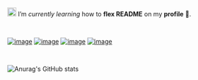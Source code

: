 <br>

<img alt="GIF" src="https://github.com/TheDudeThatCode/TheDudeThatCode/blob/master/Assets/gandalf_parrot.gif" width="20vw" /> I’m *currently learning* how to **flex README** on my **profile** 💪.

<br>


[![image](https://img.shields.io/badge/Gmail-D14836?style=for-the-badge&logo=gmail&logoColor=white)](mailto:dev@fabiofernandes.pt)
[![image](https://img.shields.io/badge/LinkedIn-0077B5?style=for-the-badge&logo=linkedin&logoColor=white)](<https://www.linkedin.com/in/fabiomfernandes>)
[![image](https://img.shields.io/badge/Instagram-E4405F?style=for-the-badge&logo=instagram&logoColor=white)](<https://www.instagram.com/fabiommfernandes>)
[![image](https://img.shields.io/badge/Steam-000000?style=for-the-badge&logo=steam&logoColor=white)](<https://steamcommunity.com/id/rEZZPT/>)


<br>

![Anurag's GitHub stats](https://github-readme-stats.vercel.app/api?username=rezz-dev&show_icons=true&theme=gotham)

